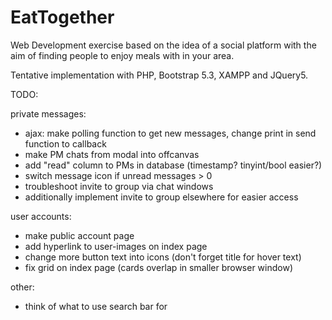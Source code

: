 # EatTogether

Web Development exercise based on the idea of a social platform with the aim of finding people to enjoy meals with in your area.

Tentative implementation with PHP, Bootstrap 5.3, XAMPP and JQuery5.

TODO:

private messages:
- ajax: make polling function to get new messages, change print in send function to callback
- make PM chats from modal into offcanvas
- add "read" column to PMs in database (timestamp? tinyint/bool easier?)
- switch message icon if unread messages > 0
- troubleshoot invite to group via chat windows
- additionally implement invite to group elsewhere for easier access

user accounts:  
- make public account page
- add hyperlink to user-images on index page
- change more button text into icons (don't forget title for hover text)
- fix grid on index page (cards overlap in smaller browser window)

other:
- think of what to use search bar for

